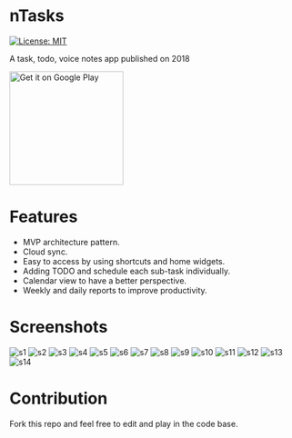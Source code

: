 # nTasks
[![License: MIT](https://img.shields.io/badge/License-MIT-yellow.svg)](https://opensource.org/licenses/MIT)

A task, todo, voice notes app published on 2018

<a href='https://play.google.com/store/apps/details?id=com.nloops.ntasks&pcampaignid=pcampaignidMKT-Other-global-all-co-prtnr-py-PartBadge-Mar2515-1'><img alt='Get it on Google Play' src='https://play.google.com/intl/en_us/badges/static/images/badges/en_badge_web_generic.png' width='200'/></a>

# Features

* MVP architecture pattern.
* Cloud sync.
* Easy to access by using shortcuts and home widgets.
* Adding TODO and schedule each sub-task individually.
* Calendar view to have a better perspective.
* Weekly and daily reports to improve productivity.

# Screenshots

![s1](screens/1.png)
![s2](screens/2.png)
![s3](screens/3.png)
![s4](screens/4.png)
![s5](screens/5.png)
![s6](screens/6.png)
![s7](screens/7.png)
![s8](screens/8.png)
![s9](screens/9.png)
![s10](screens/10.png)
![s11](screens/11.png)
![s12](screens/12.png)
![s13](screens/13.png)
![s14](screens/14.png)

# Contribution

Fork this repo and feel free to edit and play in the code base.

